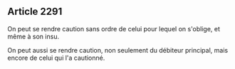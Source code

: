 Article 2291
----
On peut se rendre caution sans ordre de celui pour lequel on s'oblige, et même à
son insu.

On peut aussi se rendre caution, non seulement du débiteur principal, mais
encore de celui qui l'a cautionné.
